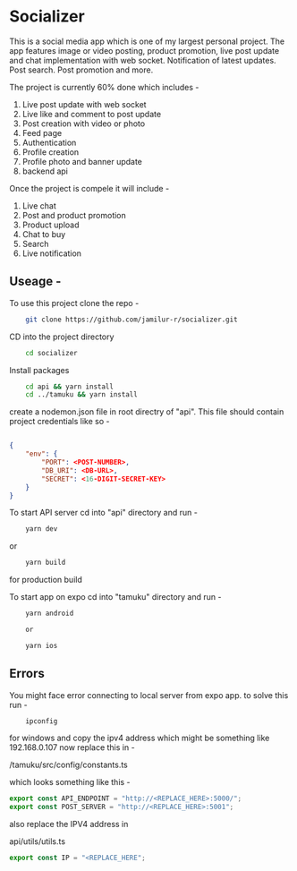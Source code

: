 # Socializer

This is a social media app which is one of my largest personal project. The app features image or video posting, product promotion,
live post update and chat implementation with web socket. Notification of latest updates. Post search. Post promotion and more.

The project is currently 60% done which includes -

1. Live post update with web socket
1. Live like and comment to post update
1. Post creation with video or photo
1. Feed page
1. Authentication
1. Profile creation
1. Profile photo and banner update
1. backend api

Once the project is compele it will include -

1. Live chat
1. Post and product promotion
1. Product upload
1. Chat to buy
1. Search
1. Live notification

## Useage -

To use this project clone the repo -

```bash
    git clone https://github.com/jamilur-r/socializer.git
```

CD into the project directory

```bash
    cd socializer
```

Install packages

```bash
    cd api && yarn install
    cd ../tamuku && yarn install
```

create a nodemon.json file in root directry of "api". This file should contain project credentials like so -

```json

{
    "env": {
        "PORT": <POST-NUMBER>,
        "DB_URI": <DB-URL>,
        "SECRET": <16-DIGIT-SECRET-KEY>
    }
}

```

To start API server cd into "api" directory and run -

```bash
    yarn dev
```

or

```bash
    yarn build
```

for production build

To start app on expo cd into "tamuku" directory and run -

```bash
    yarn android

    or

    yarn ios
```

## Errors

You might face error connecting to local server from expo app. to solve this run -

```bash
    ipconfig
```

for windows and copy the ipv4 address which might be something like 192.168.0.107
now replace this in -

/tamuku/src/config/constants.ts

which looks something like this -

```typescript
export const API_ENDPOINT = "http://<REPLACE_HERE>:5000/";
export const POST_SERVER = "http://<REPLACE_HERE>:5001";
```

also replace the IPV4 address in

api/utils/utils.ts

```javascript
export const IP = "<REPLACE_HERE";
```
